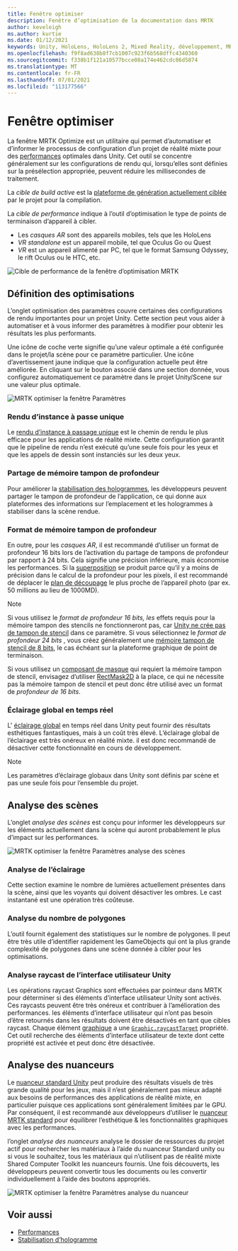 ```yaml
---
title: Fenêtre optimiser
description: Fenêtre d’optimisation de la documentation dans MRTK
author: keveleigh
ms.author: kurtie
ms.date: 01/12/2021
keywords: Unity, HoloLens, HoloLens 2, Mixed Reality, développement, MRTK
ms.openlocfilehash: f9f8ad638b8f7cb1007c923f6b568dffc4340360
ms.sourcegitcommit: f338b1f121a10577bcce08a174e462cdc86d5874
ms.translationtype: MT
ms.contentlocale: fr-FR
ms.lasthandoff: 07/01/2021
ms.locfileid: "113177566"
---
```

# <a name="optimize-window"></a>Fenêtre optimiser

La fenêtre MRTK Optimize est un utilitaire qui permet d’automatiser et d’informer le processus de configuration d’un projet de réalité mixte pour des [performances](../../performance/perf-getting-started.md) optimales dans Unity. Cet outil se concentre généralement sur les configurations de rendu qui, lorsqu’elles sont définies sur la présélection appropriée, peuvent réduire les millisecondes de traitement.

La *cible de build active* est la [plateforme de génération actuellement ciblée](https://docs.unity3d.com/Manual/BuildSettings.html) par le projet pour la compilation.

La *cible de performance* indique à l’outil d’optimisation le type de points de terminaison d’appareil à cibler.

- Les *casques AR* sont des appareils mobiles, tels que les HoloLens
- *VR standalone* est un appareil mobile, tel que Oculus Go ou Quest
- *VR* est un appareil alimenté par PC, tel que le format Samsung Odyssey, le rift Oculus ou le HTC, etc.

![Cible de performance de la fenêtre d’optimisation MRTK](../images/performance/OptimizeWindowPerformanceTarget.jpg)

## <a name="setting-optimizations"></a>Définition des optimisations

L’onglet optimisation des paramètres couvre certaines des configurations de rendu importantes pour un projet Unity. Cette section peut vous aider à automatiser et à vous informer des paramètres à modifier pour obtenir les résultats les plus performants.

Une icône de coche verte signifie qu’une valeur optimale a été configurée dans le projet/la scène pour ce paramètre particulier. Une icône d’avertissement jaune indique que la configuration actuelle peut être améliorée. En cliquant sur le bouton associé dans une section donnée, vous configurez automatiquement ce paramètre dans le projet Unity/Scene sur une valeur plus optimale.

![MRTK optimiser la fenêtre Paramètres](../images/performance/OptimizeWindow_Settings.png)

### <a name="single-pass-instanced-rendering"></a>Rendu d’instance à passe unique

Le [rendu d’instance à passage unique](https://docs.unity3d.com/Manual/SinglePassInstancing.html) est le chemin de rendu le plus efficace pour les applications de réalité mixte. Cette configuration garantit que le pipeline de rendu n’est exécuté qu’une seule fois pour les yeux et que les appels de dessin sont instanciés sur les deux yeux.

### <a name="depth-buffer-sharing"></a>Partage de mémoire tampon de profondeur

Pour améliorer la [stabilisation des hologrammes](../../performance/hologram-Stabilization.md), les développeurs peuvent partager le tampon de profondeur de l’application, ce qui donne aux plateformes des informations sur l’emplacement et les hologrammes à stabiliser dans la scène rendue.

### <a name="depth-buffer-format"></a>Format de mémoire tampon de profondeur

En outre, pour les *casques AR*, il est recommandé d’utiliser un format de profondeur 16 bits lors de l’activation du partage de tampons de profondeur par rapport à 24 bits. Cela signifie une précision inférieure, mais économise les performances. Si la [superposition](https://en.wikipedia.org/wiki/Z-fighting) se produit parce qu’il y a moins de précision dans le calcul de la profondeur pour les pixels, il est recommandé de déplacer le [plan de découpage](https://docs.unity3d.com/Manual/class-Camera.html) le plus proche de l’appareil photo (par ex. 50 millions au lieu de 1000MD).

> [!NOTE]
> Si vous utilisez le *format de profondeur 16 bits, les* effets requis pour la mémoire tampon des stencils ne fonctionneront pas, car [Unity ne crée pas de tampon de stencil](https://docs.unity3d.com/ScriptReference/RenderTexture-depth.html) dans ce paramètre. Si vous sélectionnez le *format de profondeur 24 bits* , vous créez généralement une [mémoire tampon de stencil de 8 bits](https://docs.unity3d.com/Manual/SL-Stencil.html), le cas échéant sur la plateforme graphique de point de terminaison.
>
> Si vous utilisez un [composant de masque](https://docs.unity3d.com/Manual/script-Mask.html) qui requiert la mémoire tampon de stencil, envisagez d’utiliser [RectMask2D](https://docs.unity3d.com/Manual/script-RectMask2D.html) à la place, ce qui ne nécessite pas la mémoire tampon de stencil et peut donc être utilisé avec un format de *profondeur de 16 bits*.

### <a name="real-time-global-illumination"></a>Éclairage global en temps réel

L' [éclairage global](https://docs.unity3d.com/Manual/GIIntro.html) en temps réel dans Unity peut fournir des résultats esthétiques fantastiques, mais à un coût très élevé. L’éclairage global de l’éclairage est très onéreux en réalité mixte. il est donc recommandé de désactiver cette fonctionnalité en cours de développement.

> [!NOTE]
> Les paramètres d’éclairage globaux dans Unity sont définis par scène et pas une seule fois pour l’ensemble du projet.

## <a name="scene-analysis"></a>Analyse des scènes

L’onglet *analyse des scènes* est conçu pour informer les développeurs sur les éléments actuellement dans la scène qui auront probablement le plus d’impact sur les performances.

![MRTK optimiser la fenêtre Paramètres analyse des scènes](../images/performance/OptimizeWindow_SceneAnalysis.png)

### <a name="lighting-analysis"></a>Analyse de l’éclairage

Cette section examine le nombre de lumières actuellement présentes dans la scène, ainsi que les voyants qui doivent désactiver les ombres. Le cast instantané est une opération très coûteuse.

### <a name="polygon-count-analysis"></a>Analyse du nombre de polygones

L’outil fournit également des statistiques sur le nombre de polygones. Il peut être très utile d’identifier rapidement les GameObjects qui ont la plus grande complexité de polygones dans une scène donnée à cibler pour les optimisations.

### <a name="unity-ui-raycast-analysis"></a>Analyse raycast de l’interface utilisateur Unity

Les opérations raycast Graphics sont effectuées par pointeur dans MRTK pour déterminer si des éléments d’interface utilisateur Unity sont activés. Ces raycasts peuvent être très onéreux et contribuer à l’amélioration des performances. les éléments d’interface utilisateur qui n’ont pas besoin d’être retournés dans les résultats doivent être désactivés en tant que cibles raycast. Chaque élément [graphique](https://docs.unity3d.com/2018.4/Documentation/ScriptReference/UI.Graphic.html) a une [`Graphic.raycastTarget`](https://docs.unity3d.com/2018.4/Documentation/ScriptReference/UI.Graphic-raycastTarget.html) propriété. Cet outil recherche des éléments d’interface utilisateur de texte dont cette propriété est activée et peut donc être désactivée.

## <a name="shader-analysis"></a>Analyse des nuanceurs

Le [nuanceur standard Unity](https://docs.unity3d.com/Manual/shader-StandardShader.html) peut produire des résultats visuels de très grande qualité pour les jeux, mais il n’est généralement pas mieux adapté aux besoins de performances des applications de réalité mixte, en particulier puisque ces applications sont généralement limitées par le GPU. Par conséquent, il est recommandé aux développeurs d’utiliser le [nuanceur MRTK standard](../rendering/mrtk-standard-shader.md) pour équilibrer l’esthétique & les fonctionnalités graphiques avec les performances.

l’onglet *analyse des nuanceurs* analyse le dossier de ressources du projet actif pour rechercher les matériaux à l’aide du nuanceur Standard unity ou si vous le souhaitez, tous les matériaux qui n’utilisent pas de réalité mixte Shared Computer Toolkit les nuanceurs fournis. Une fois découverts, les développeurs peuvent convertir tous les documents ou les convertir individuellement à l’aide des boutons appropriés.

![MRTK optimiser la fenêtre Paramètres analyse du nuanceur](../images/performance/OptimizeWindow_ShaderAnalysis.png)

## <a name="see-also"></a>Voir aussi

- [Performances](../../performance/perf-getting-started.md)
- [Stabilisation d’hologramme](../../performance/hologram-stabilization.md)
